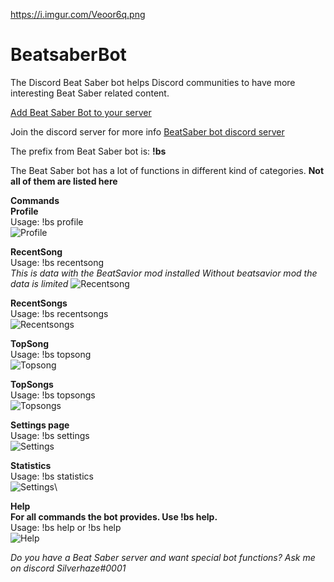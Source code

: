 https://i.imgur.com/Veoor6q.png

# BeatsaberBot
The Discord Beat Saber bot helps Discord communities to have more interesting Beat Saber related content.


[Add Beat Saber Bot to your server](https://discordapp.com/oauth2/authorize?&client_id=504633036902498314&scope=bot&permissions=0)

Join the discord server for more info [BeatSaber bot discord server](https://discord.gg/S3D3Yyu)

The prefix from Beat Saber bot is: **!bs**

The Beat Saber bot has a lot of functions in different kind of categories.
**Not all of them are listed here**

**Commands**\
**Profile**\
Usage: !bs profile\
![Profile](https://i.imgur.com/i0OcN8l.png)

**RecentSong**\
Usage: !bs recentsong\
*This is data with the BeatSavior mod installed*
*Without beatsavior mod the data is limited*
![Recentsong](https://i.imgur.com/TugJK4z.png)

**RecentSongs**\
Usage: !bs recentsongs\
![Recentsongs](https://i.imgur.com/sOhCqnI.png)

**TopSong**\
Usage: !bs topsong\
![Topsong](https://i.imgur.com/NmCanqv.png)

**TopSongs**\
Usage: !bs topsongs\
![Topsongs](https://i.imgur.com/tzK7Kjt.png)

**Settings page**\
Usage: !bs settings\
![Settings](https://i.imgur.com/h6NH0dK.png)

**Statistics**\
Usage: !bs statistics\
![Settings](https://i.imgur.com/7w08Ngw.png)\

**Help**\
**For all commands the bot provides. Use !bs help.**\
Usage: !bs help or !bs help <function name>\
![Help](https://i.imgur.com/s8Ax18o.png)

*Do you have a Beat Saber server and want special bot functions? Ask me on discord Silverhaze#0001*
